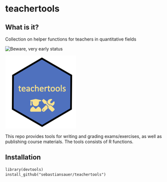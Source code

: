 # teachertools

## What is it?

Collection on helper functions for teachers in quantitative fields

![Beware, very early status](https://img.shields.io/badge/status-early%20state-red)

![](div/logo.png)

This repo provides tools for writing and grading exams/exercises, as well as publishing course materials.
The tools consists of R functions.


## Installation



````
library(devtools)
install_github("sebastiansauer/teachertools")
````
